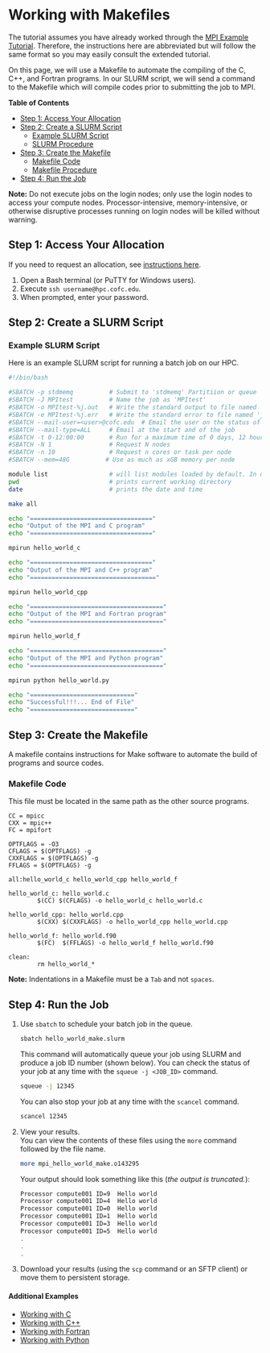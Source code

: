# Working with Makefiles

The tutorial assumes you have already worked through the [MPI Example Tutorial](./). Therefore, the instructions here are abbreviated but will follow the same format so you may easily consult the extended tutorial.

On this page, we will use a Makefile to automate the compiling of the C, C++, and Fortran programs. In our SLURM script, we will send a command to the Makefile which will compile codes prior to submitting the job to MPI.

**Table of Contents**

* [Step 1: Access Your Allocation](makefile.md#step-1-access-your-allocation)
* [Step 2: Create a SLURM Script](makefile.md#step-2-create-a-pbs-script)
  * [Example SLURM Script](makefile.md#example-slurm-script)
  * [SLURM Procedure](makefile.md#slurm-procedure)
* [Step 3: Create the Makefile](makefile.md#step-3-create-the-makefile)
  * [Makefile Code](makefile.md#makefile-code)
  * [Makefile Procedure](makefile.md#makefile-procedure)
* [Step 4: Run the Job](makefile.md#step-4-run-the-job)

**Note:** Do not execute jobs on the login nodes; only use the login nodes to access your compute nodes. Processor-intensive, memory-intensive, or otherwise disruptive processes running on login nodes will be killed without warning.

## Step 1: Access Your Allocation

If you need to request an allocation, see [instructions here](../request-access.md).

1. Open a Bash terminal \(or PuTTY for Windows users\).
2. Execute `ssh username@hpc.cofc.edu`.
3. When prompted, enter your password.

## Step 2: Create a SLURM Script

### Example SLURM Script

Here is an example SLURM script for running a batch job on our HPC.

```bash
#!/bin/bash

#SBATCH -p stdmemq          # Submit to 'stdmemq' Partitiion or queue
#SBATCH -J MPItest          # Name the job as 'MPItest'
#SBATCH -o MPItest-%j.out   # Write the standard output to file named 'jMPItest-<job_number>.out'
#SBATCH -e MPItest-%j.err   # Write the standard error to file named 'jMPItest-<job_number>.err'
#SBATCH --mail-user=<user>@cofc.edu  # Email the user on the status of the job n
#SBATCH --mail-type=ALL     # Email at the start and of the job
#SBATCH -t 0-12:00:00       # Run for a maximum time of 0 days, 12 hours, 00 mins, 00 secs
#SBATCH -N 1                # Request N nodes
#SBATCH -n 10               # Request n cores or task per node
#SBATCH --mem=48G          # Use as much as xGB memory per node

module list                 # will list modules loaded by default. In our case, it will be GNU8 compilers and OpenMPI3 MPI libraries
pwd                         # prints current working directory
date                        # prints the date and time

make all

echo "=================================="
echo "Output of the MPI and C program"
echo "=================================="

mpirun hello_world_c

echo "=================================="
echo "Output of the MPI and C++ program"
echo "==================================="

mpirun hello_world_cpp

echo "====================================="
echo "Output of the MPI and Fortran program"
echo "====================================="

mpirun hello_world_f

echo "====================================="
echo "Output of the MPI and Python program"
echo "====================================="

mpirun python hello_world.py

echo "============================="
echo "Successful!!!... End of File"
echo "============================="
```

## Step 3: Create the Makefile

A makefile contains instructions for Make software to automate the build of programs and source codes.

### Makefile Code

This file must be located in the same path as the other source programs.

```text
CC = mpicc
CXX = mpic++
FC = mpifort

OPTFLAGS = -O3
CFLAGS = $(OPTFLAGS) -g
CXXFLAGS = $(OPTFLAGS) -g
FFLAGS = $(OPTFLAGS) -g

all:hello_world_c hello_world_cpp hello_world_f

hello_world_c: hello_world.c
        $(CC) $(CFLAGS) -o hello_world_c hello_world.c

hello_world_cpp: hello_world.cpp
        $(CXX) $(CXXFLAGS) -o hello_world_cpp hello_world.cpp

hello_world_f: hello_world.f90
        $(FC)  $(FFLAGS) -o hello_world_f hello_world.f90

clean:
        rm hello_world_*
```

**Note:** Indentations in a Makefile must be a `Tab` and not `spaces`.

## Step 4: Run the Job

1. Use `sbatch` to schedule your batch job in the queue.

   ```bash
   sbatch hello_world_make.slurm
   ```

   This command will automatically queue your job using SLURM and produce a job ID number \(shown below\).  You can check the status of your job at any time with the `squeue -j <JOB_ID>` command.

   ```bash
   squeue -j 12345
   ```

   You can also stop your job at any time with the `scancel` command.

   ```bash
   scancel 12345
   ```
2. View your results.  
    You can view the contents of these files using the `more` command followed by the file name.  


   ```bash
   more mpi_hello_world_make.o143295
   ```

   Your output should look something like this \(_the output is truncated._\):

   ```bash
   Processor compute001 ID=9  Hello world
   Processor compute001 ID=4  Hello world
   Processor compute001 ID=0  Hello world
   Processor compute001 ID=1  Hello world
   Processor compute001 ID=3  Hello world
   Processor compute001 ID=5  Hello world
   .
   .
   .
   ```

4. Download your results \(using the `scp` command or an SFTP client\) or move them to persistent storage.

#### Additional Examples

* [Working with C](./)
* [Working with C++](cpp.md)
* [Working with Fortran](fortran.md)
* [Working with Python](python.md)

